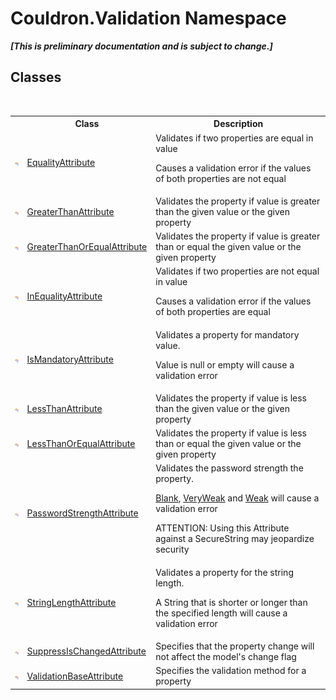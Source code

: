 # Couldron.Validation Namespace
 _**\[This is preliminary documentation and is subject to change.\]**_

## Classes
&nbsp;<table><tr><th></th><th>Class</th><th>Description</th></tr><tr><td>![Public class](media/pubclass.gif "Public class")</td><td><a href="T_Couldron_Validation_EqualityAttribute">EqualityAttribute</a></td><td>
Validates if two properties are equal in value 

 Causes a validation error if the values of both properties are not equal</td></tr><tr><td>![Public class](media/pubclass.gif "Public class")</td><td><a href="T_Couldron_Validation_GreaterThanAttribute">GreaterThanAttribute</a></td><td>
Validates the property if value is greater than the given value or the given property</td></tr><tr><td>![Public class](media/pubclass.gif "Public class")</td><td><a href="T_Couldron_Validation_GreaterThanOrEqualAttribute">GreaterThanOrEqualAttribute</a></td><td>
Validates the property if value is greater than or equal the given value or the given property</td></tr><tr><td>![Public class](media/pubclass.gif "Public class")</td><td><a href="T_Couldron_Validation_InEqualityAttribute">InEqualityAttribute</a></td><td>
Validates if two properties are not equal in value 

 Causes a validation error if the values of both properties are equal</td></tr><tr><td>![Public class](media/pubclass.gif "Public class")</td><td><a href="T_Couldron_Validation_IsMandatoryAttribute">IsMandatoryAttribute</a></td><td>
Validates a property for mandatory value. 

 Value is null or empty will cause a validation error</td></tr><tr><td>![Public class](media/pubclass.gif "Public class")</td><td><a href="T_Couldron_Validation_LessThanAttribute">LessThanAttribute</a></td><td>
Validates the property if value is less than the given value or the given property</td></tr><tr><td>![Public class](media/pubclass.gif "Public class")</td><td><a href="T_Couldron_Validation_LessThanOrEqualAttribute">LessThanOrEqualAttribute</a></td><td>
Validates the property if value is less than or equal the given value or the given property</td></tr><tr><td>![Public class](media/pubclass.gif "Public class")</td><td><a href="T_Couldron_Validation_PasswordStrengthAttribute">PasswordStrengthAttribute</a></td><td>
Validates the password strength the property. 

<a href="T_Couldron_Core_PasswordScore">Blank</a>, <a href="T_Couldron_Core_PasswordScore">VeryWeak</a> and <a href="T_Couldron_Core_PasswordScore">Weak</a> will cause a validation error 

 ATTENTION: Using this Attribute against a SecureString may jeopardize security</td></tr><tr><td>![Public class](media/pubclass.gif "Public class")</td><td><a href="T_Couldron_Validation_StringLengthAttribute">StringLengthAttribute</a></td><td>
Validates a property for the string length. 

 A String that is shorter or longer than the specified length will cause a validation error</td></tr><tr><td>![Public class](media/pubclass.gif "Public class")</td><td><a href="T_Couldron_Validation_SuppressIsChangedAttribute">SuppressIsChangedAttribute</a></td><td>
Specifies that the property change will not affect the model's change flag</td></tr><tr><td>![Public class](media/pubclass.gif "Public class")</td><td><a href="T_Couldron_Validation_ValidationBaseAttribute">ValidationBaseAttribute</a></td><td>
Specifies the validation method for a property</td></tr></table>&nbsp;
